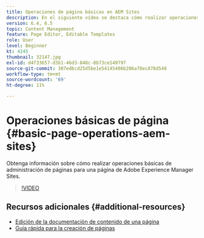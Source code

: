 ```yaml
---
title: Operaciones de página básicas en AEM Sites
description: En el siguiente vídeo se destaca cómo realizar operaciones básicas de administración de páginas para una página de Adobe Experience Manager Sites.
version: 6.4, 6.5
topic: Content Management
feature: Page Editor, Editable Templates
role: User
level: Beginner
kt: 4245
thumbnail: 32147.jpg
exl-id: d4f33657-d3b1-46d3-848c-8b73ce149797
source-git-commit: 307ed6cd25d5be1e54145406b206a78ec878d548
workflow-type: tm+mt
source-wordcount: '69'
ht-degree: 11%

---
```


# Operaciones básicas de página {#basic-page-operations-aem-sites}

Obtenga información sobre cómo realizar operaciones básicas de administración de páginas para una página de Adobe Experience Manager Sites.

>[!VIDEO](https://video.tv.adobe.com/v/32147?quality=12&learn=on)


## Recursos adicionales {#additional-resources}

* [Edición de la documentación de contenido de una página](https://experienceleague.adobe.com/docs/experience-manager-65/authoring/authoring/editing-content.html)
* [Guía rápida para la creación de páginas](https://experienceleague.adobe.com/docs/experience-manager-cloud-service/sites/authoring/getting-started/quick-start.html)
